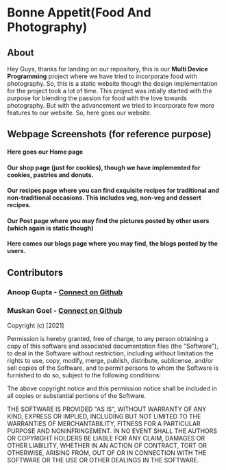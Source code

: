 # Bonne Appetit(Food And Photography)
## About
Hey Guys, thanks for landing on our repository, this is our <b>Multi Device Programming</b> project where we have tried to incorporate food with photography. So, this is a static website though the design implementation for the project took a lot of time. This project was intially started with the purpose for blending the passion for food with the love towards photography. But with the advancement we tried to incorporate few more features to our website. So, here goes our website.

## Webpage Screenshots (for reference purpose)
#### Here goes our Home page

#### Our shop page (just for cookies), though we have implemented for cookies, pastries and donuts.

#### Our recipes page where you can find exquisite recipes for traditional and non-traditional occasions. This includes veg, non-veg and dessert recipes.

#### Our Post page where you may find the pictures posted by other users (which again is static though)

#### Here comes our blogs page where you may find, the blogs posted by the users.

## Contributors
### Anoop Gupta - [Connect on Github](https://github.com/Anoop01234)
### Muskan Goel - [Connect on Github](https://github.com/muskan-goel)

Copyright (c) [2021]

Permission is hereby granted, free of charge, to any person obtaining a copy
of this software and associated documentation files (the "Software"), to deal
in the Software without restriction, including without limitation the rights
to use, copy, modify, merge, publish, distribute, sublicense, and/or sell
copies of the Software, and to permit persons to whom the Software is
furnished to do so, subject to the following conditions:

The above copyright notice and this permission notice shall be included in all
copies or substantial portions of the Software.

THE SOFTWARE IS PROVIDED "AS IS", WITHOUT WARRANTY OF ANY KIND, EXPRESS OR
IMPLIED, INCLUDING BUT NOT LIMITED TO THE WARRANTIES OF MERCHANTABILITY,
FITNESS FOR A PARTICULAR PURPOSE AND NONINFRINGEMENT. IN NO EVENT SHALL THE
AUTHORS OR COPYRIGHT HOLDERS BE LIABLE FOR ANY CLAIM, DAMAGES OR OTHER
LIABILITY, WHETHER IN AN ACTION OF CONTRACT, TORT OR OTHERWISE, ARISING FROM,
OUT OF OR IN CONNECTION WITH THE SOFTWARE OR THE USE OR OTHER DEALINGS IN THE
SOFTWARE.
